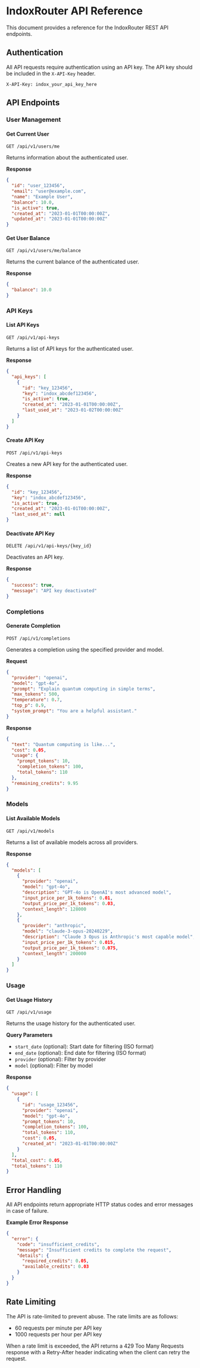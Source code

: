 # IndoxRouter API Reference

This document provides a reference for the IndoxRouter REST API endpoints.

## Authentication

All API requests require authentication using an API key. The API key should be included in the `X-API-Key` header.

```
X-API-Key: indox_your_api_key_here
```

## API Endpoints

### User Management

#### Get Current User

```
GET /api/v1/users/me
```

Returns information about the authenticated user.

**Response**

```json
{
  "id": "user_123456",
  "email": "user@example.com",
  "name": "Example User",
  "balance": 10.0,
  "is_active": true,
  "created_at": "2023-01-01T00:00:00Z",
  "updated_at": "2023-01-01T00:00:00Z"
}
```

#### Get User Balance

```
GET /api/v1/users/me/balance
```

Returns the current balance of the authenticated user.

**Response**

```json
{
  "balance": 10.0
}
```

### API Keys

#### List API Keys

```
GET /api/v1/api-keys
```

Returns a list of API keys for the authenticated user.

**Response**

```json
{
  "api_keys": [
    {
      "id": "key_123456",
      "key": "indox_abcdef123456",
      "is_active": true,
      "created_at": "2023-01-01T00:00:00Z",
      "last_used_at": "2023-01-02T00:00:00Z"
    }
  ]
}
```

#### Create API Key

```
POST /api/v1/api-keys
```

Creates a new API key for the authenticated user.

**Response**

```json
{
  "id": "key_123456",
  "key": "indox_abcdef123456",
  "is_active": true,
  "created_at": "2023-01-01T00:00:00Z",
  "last_used_at": null
}
```

#### Deactivate API Key

```
DELETE /api/v1/api-keys/{key_id}
```

Deactivates an API key.

**Response**

```json
{
  "success": true,
  "message": "API key deactivated"
}
```

### Completions

#### Generate Completion

```
POST /api/v1/completions
```

Generates a completion using the specified provider and model.

**Request**

```json
{
  "provider": "openai",
  "model": "gpt-4o",
  "prompt": "Explain quantum computing in simple terms",
  "max_tokens": 500,
  "temperature": 0.7,
  "top_p": 0.9,
  "system_prompt": "You are a helpful assistant."
}
```

**Response**

```json
{
  "text": "Quantum computing is like...",
  "cost": 0.05,
  "usage": {
    "prompt_tokens": 10,
    "completion_tokens": 100,
    "total_tokens": 110
  },
  "remaining_credits": 9.95
}
```

### Models

#### List Available Models

```
GET /api/v1/models
```

Returns a list of available models across all providers.

**Response**

```json
{
  "models": [
    {
      "provider": "openai",
      "model": "gpt-4o",
      "description": "GPT-4o is OpenAI's most advanced model",
      "input_price_per_1k_tokens": 0.01,
      "output_price_per_1k_tokens": 0.03,
      "context_length": 128000
    },
    {
      "provider": "anthropic",
      "model": "claude-3-opus-20240229",
      "description": "Claude 3 Opus is Anthropic's most capable model",
      "input_price_per_1k_tokens": 0.015,
      "output_price_per_1k_tokens": 0.075,
      "context_length": 200000
    }
  ]
}
```

### Usage

#### Get Usage History

```
GET /api/v1/usage
```

Returns the usage history for the authenticated user.

**Query Parameters**

- `start_date` (optional): Start date for filtering (ISO format)
- `end_date` (optional): End date for filtering (ISO format)
- `provider` (optional): Filter by provider
- `model` (optional): Filter by model

**Response**

```json
{
  "usage": [
    {
      "id": "usage_123456",
      "provider": "openai",
      "model": "gpt-4o",
      "prompt_tokens": 10,
      "completion_tokens": 100,
      "total_tokens": 110,
      "cost": 0.05,
      "created_at": "2023-01-01T00:00:00Z"
    }
  ],
  "total_cost": 0.05,
  "total_tokens": 110
}
```

## Error Handling

All API endpoints return appropriate HTTP status codes and error messages in case of failure.

**Example Error Response**

```json
{
  "error": {
    "code": "insufficient_credits",
    "message": "Insufficient credits to complete the request",
    "details": {
      "required_credits": 0.05,
      "available_credits": 0.03
    }
  }
}
```

## Rate Limiting

The API is rate-limited to prevent abuse. The rate limits are as follows:

- 60 requests per minute per API key
- 1000 requests per hour per API key

When a rate limit is exceeded, the API returns a 429 Too Many Requests response with a Retry-After header indicating when the client can retry the request.
